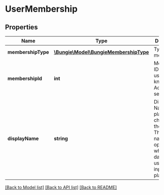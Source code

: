 # UserMembership

## Properties
Name | Type | Description | Notes
------------ | ------------- | ------------- | -------------
**membershipType** | [**\Bungie\Model\BungieMembershipType**](BungieMembershipType.md) | Type of the membership. | [optional] 
**membershipId** | **int** | Membership ID as they user is known in the Accounts service | [optional] 
**displayName** | **string** | Display Name the player has chosen for themselves. The display name is optional when the data type is used as input to a platform API. | [optional] 

[[Back to Model list]](../README.md#documentation-for-models) [[Back to API list]](../README.md#documentation-for-api-endpoints) [[Back to README]](../README.md)


